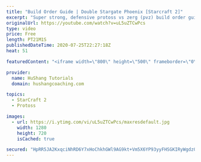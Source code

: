 ```yaml
---
title: "Build Order Guide | Double Stargate Phoenix [Starcraft 2]"
excerpt: "Super strong, defensive protoss vs zerg (pvz) build order guide. This opening is going to give you incredible map control over zerg in the mid-game, letting you scout exactly what is coming your way and making it easy to feel in control of the game. This build also completely owns mutalisk transitions"
originalUrl: https://youtube.com/watch?v=uL5uZTCwPcs
type: video
price: Free
length: PT21M1S
publishedDateTime: 2020-07-25T22:27:18Z
heat: 51

featuredContent: "<iframe width=\"800\" height=\"500\" frameborder=\"0\" src=\"https://www.youtube.com/embed/uL5uZTCwPcs\" allow=\"accelerometer; autoplay; encrypted-media; gyroscope; picture-in-picture\" allowfullscreen></iframe>"

provider:
  name: HuShang Tutorials
  domain: hushangcoaching.com

topics:
  - StarCraft 2
  - Protoss

images:
  - url: https://i.ytimg.com/vi/uL5uZTCwPcs/maxresdefault.jpg
    width: 1280
    height: 720
    isCached: true

secured: "HpRR5JA2KxqciNhRD6Y7xHoChkhGWl9AG9kt+Vm5X6YP93yyFHSGKIRyWgdz09q4z3FdCJsgR07877SjjdZHPpCwjm0pxr9kUk/yhbse1t0V0qvwbKtQEUZZiP6UfI33+9w0m7NfWa0tthGk7/6T2lI6Lmxhz94guAd2mQ8vnU2a3n4toxxTVY+Lb6ejcu6ndE1FIf3/+V9kRLBSz2UXEJ8G5RoI/Fl/2ZHEL0PhsNbi7wfGmScKRUq9Rn/+Nxj9mgvhXs7L0c/Duy3wHHPHZvrtXOGyI/s8ZoaGN0Hz4Pu3vbWzwP036q47K7l0BlIpGuayA7gEg4N4WfCdj6TL2BN4axTqYlPp6r4XYb68wAqWIqZThX9HvfUD/mQO/lS7YhcLYqalM3zL23CELXND/grXyWR+blfN6UkjALnKaUA=;lyH4Wn3xMyQ2r5E0ngCYyQ=="
---
```


